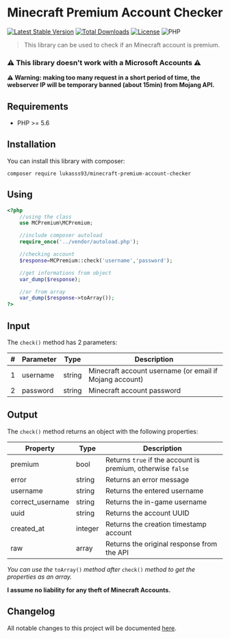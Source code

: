 # Minecraft Premium Account Checker

[![Latest Stable Version](https://poser.pugx.org/lukasss93/minecraft-premium-account-checker/v/stable)](https://packagist.org/packages/lukasss93/minecraft-premium-account-checker)
[![Total Downloads](https://poser.pugx.org/lukasss93/minecraft-premium-account-checker/downloads)](https://packagist.org/packages/lukasss93/minecraft-premium-account-checker)
[![License](https://poser.pugx.org/lukasss93/minecraft-premium-account-checker/license)](https://packagist.org/packages/lukasss93/minecraft-premium-account-checker)
![PHP](https://img.shields.io/badge/php-%3E%3D5.6-green.svg)

> This library can be used to check if an Minecraft account is premium.

### ⚠ This library doesn't work with a Microsoft Accounts ⚠

**⚠ Warning: making too many request in a short period of time, the webserver IP will be temporary banned (about 15min) from Mojang API.**

## Requirements
* PHP >= 5.6

## Installation
You can install this library with composer:

`composer require lukasss93/minecraft-premium-account-checker`

## Using
```php
<?php
    //using the class
    use MCPremium\MCPremium;

    //include composer autoload
    require_once('../vendor/autoload.php');

    //checking account
    $response=MCPremium::check('username','password');

    //get informations from object
    var_dump($response);

    //or from array
    var_dump($response->toArray());
?>
```

## Input
The `check()` method has 2 parameters:

| \#  | Parameter | Type   | Description                                             |
| --- | --------- | ------ | ------------------------------------------------------- |
| 1   | username  | string | Minecraft account username (or email if Mojang account) |
| 2   | password  | string | Minecraft account password                              |

## Output
The `check()` method returns an object with the following properties:

| Property         | Type    | Description                                                 |
| ---------------- | ------- | ----------------------------------------------------------- |
| premium          | bool    | Returns `true` if the account is premium, otherwise `false` |
| error            | string  | Returns an error message                                    |
| username         | string  | Returns the entered username                                |
| correct_username | string  | Returns the in-game username                                |
| uuid             | string  | Returns the account UUID                                    |
| created_at       | integer | Returns the creation timestamp account                      |
| raw              | array   | Returns the original response from the API                  |

_You can use the_ `toArray()` _method after_ `check()` _method to get the properties as an array._

**I assume no liability for any theft of Minecraft Accounts.**

## Changelog
All notable changes to this project will be documented [here](CHANGELOG.md).
